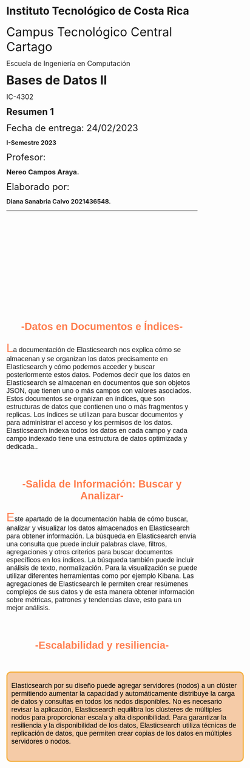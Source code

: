<image
  src="logo_tec.jpg"
  alt=""
  caption="tttt">


 <h1>Instituto Tecnológico de Costa Rica</h1> 


 <font size="6"> Campus Tecnológico Central Cartago </font> 
 
 <font size="4"> Escuela de Ingeniería en Computación </font>

 <b><font size="6"> Bases de Datos II  </font></b>

<font size="4"> IC-4302 </font>

<b><font size="5"> Resumen 1 </font></b>

<font size="5"> Fecha de entrega: 24/02/2023 </font>

<b><font size="3"> I-Semestre 2023  </font></b>

<font size="5"> Profesor:   </font>
 
<b><font size="4"> Nereo Campos Araya.</font></b>

<font size="5"> Elaborado por:</font>

<b><font size="3"> Diana Sanabria Calvo 2021436548.</font></b>


<hr>

<br>

<br>

<br>

<br>

<br>

<br> 

<br>

<br>

<br>

<br>

<br>

<br> 

<br>

<br>

<font face="Comic Sans MS,arial"><center><font size="4"><h2><FONT COLOR="Coral ">-Datos en Documentos e Índices- </h2></font></center>

<html>
		<p><font size="4"><FONT SIZE=6 COLOR="coral">L</FONT></FONT>a documentación de Elasticsearch nos explica cómo se almacenan y se organizan los datos precisamente en Elasticsearch y cómo podemos acceder y buscar posteriormente estos datos. Podemos decir que los datos en Elasticsearch se almacenan en documentos que son objetos JSON, que tienen uno o más campos con valores asociados. Estos documentos se organizan en índices, que son estructuras de datos que contienen uno o más fragmentos y replicas. Los índices se utilizan para buscar documentos y para administrar el acceso y los permisos de los datos. Elasticsearch indexa todos los datos en cada campo y cada campo indexado tiene una estructura de datos optimizada y dedicada..
 </p></font>
	</div>
</font>
</body>
</html>
<br>


<font face="Comic Sans MS,arial"><center><font size="4"><h2><FONT COLOR="Coral ">-Salida de Información: Buscar y Analizar- </h2></font></center>

<html>
		<p><font size="4"><FONT SIZE=6 COLOR="coral">E</FONT></FONT>ste apartado de la documentación habla de cómo buscar, analizar y visualizar los datos almacenados en Elasticsearch para obtener información. La búsqueda en Elasticsearch envía una consulta que puede incluir palabras clave, filtros, agregaciones y otros criterios para buscar documentos específicos en los índices. La búsqueda también puede incluir análisis de texto, normalización. Para la visualización se puede utilizar diferentes herramientas como por ejemplo Kibana. Las agregaciones de Elasticsearch le permiten crear resúmenes complejos de sus datos y de esta manera obtener información sobre métricas, patrones y tendencias clave, esto para un mejor análisis.
 </p></font>
	</div>
</font>
</body>
</html>
<br>


<FONT COLOR="Black " face="Comic Sans MS,arial"><center><font size="4"><h2><FONT COLOR="Coral "> -Escalabilidad y resiliencia- </h2></font></center></font>
<br> 
<html>
<head>
	<title>Mi cuadro con texto 1</title>
	<style>
		.box {
			background-color: #F5CBA7  ;
			border: 3px solid #F5B041 ;
			padding: 10px;
			width: 600px;
			height: 212px;
			border-radius: 12px;
		}
	</style>
</head>
<body>
	<div class="box">
		<p><font size="4">Elasticsearch por su diseño puede agregar servidores (nodos) a un clúster permitiendo aumentar la capacidad y automáticamente distribuye la carga de datos y consultas en todos los nodos disponibles. No es necesario revisar la aplicación, Elasticsearch equilibra los clústeres de múltiples nodos para proporcionar escala y alta disponibilidad. Para garantizar la resiliencia y la disponibilidad de los datos, Elasticsearch utiliza técnicas de replicación de datos, que permiten crear copias de los datos en múltiples servidores o nodos.
 </p></font>
	</div>
</font>
</body>
</html>
